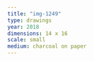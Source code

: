 ```yaml
---
title: "img-1249"
type: drawings
year: 2018
dimensions: 14 x 16
scale: small
medium: charcoal on paper
---
```

